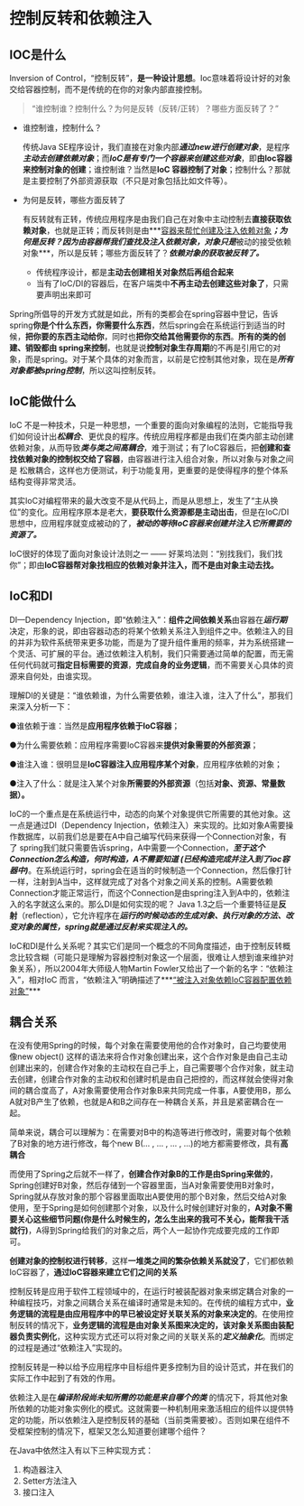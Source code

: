 

# 控制反转和依赖注入







## IOC是什么



Inversion of Control，“控制反转”，**是一种设计思想**。Ioc意味着将设计好的对象交给容器控制，而不是传统的在你的对象内部直接控制。

> “谁控制谁？控制什么？为何是反转（反转/正转）？哪些方面反转了？”



- 谁控制谁，控制什么？

  传统Java SE程序设计，我们直接在对象内部***通过new进行创建对象***，是程序***主动去创建依赖对象***；而***IoC是有专门一个容器来创建这些对象***，即**由Ioc容器来控制对象的创建**；谁控制谁？当然是**IoC 容器控制了对象**；控制什么？那就是主要控制了外部资源获取（不只是对象包括比如文件等）。



- 为何是反转，哪些方面反转了

  有反转就有正转，传统应用程序是由我们自己在对象中主动控制去**直接获取依赖对象**，也就是正转；而反转则是由***<u>容器来帮忙创建及注入依赖对象</u>***；为何是反转？因为由容器帮我们查找及注入依赖对象，对象只是***被动的接受依赖对象***，所以是反转；哪些方面反转了？***依赖对象的获取被反转了。***

  - 传统程序设计，都是**主动去创建相关对象然后再组合起来**
  - 当有了IoC/DI的容器后，在客户端类中**不再主动去创建这些对象了**，只需要声明出来即可





Spring所倡导的开发方式就是如此，所有的类都会在spring容器中登记，告诉spring**你是个什么东西，你需要什么东西**，然后spring会在系统运行到适当的时候，**把你要的东西主动给你**，同时也**把你交给其他需要你的东西**。**所有的类的创建、销毁都由 spring来控制**，也就是说**控制对象生存周期**的不再是引用它的对象，而是spring。对于某个具体的对象而言，以前是它控制其他对象，现在是***所有对象都被spring控制***，所以这叫控制反转。



## IoC能做什么





IoC 不是一种技术，只是一种思想，一个重要的面向对象编程的法则，它能指导我们如何设计出***松耦合***、更优良的程序。传统应用程序都是由我们在类内部主动创建依赖对象，从而导致***类与类之间高耦合***，难于测试；有了IoC容器后，把**创建和查找依赖对象的控制权交给了容器**，由容器进行注入组合对象，所以对象与对象之间是 松散耦合，这样也方便测试，利于功能复用，更重要的是使得程序的整个体系结构变得非常灵活。

其实IoC对编程带来的最大改变不是从代码上，而是从思想上，发生了“主从换位”的变化。应用程序原本是老大，**要获取什么资源都是主动出击**，但是在IoC/DI思想中，应用程序就变成被动的了，***被动的等待IoC容器来创建并注入它所需要的资源了。***

IoC很好的体现了面向对象设计法则之一  ——  好莱坞法则：“别找我们，我们找你”；即由**IoC容器帮对象找相应的依赖对象并注入，而不是由对象主动去找。**





## IoC和DI



DI—Dependency Injection，即“依赖注入”：**组件之间依赖关系**由容器在***运行期***  决定，形象的说，即由容器动态的将某个依赖关系注入到组件之中。依赖注入的目的并非为软件系统带来更多功能，而是为了提升组件重用的频率，并为系统搭建一个灵活、可扩展的平台。通过依赖注入机制，我们只需要通过简单的配置，而无需任何代码就可**指定目标需要的资源**，**完成自身的业务逻辑**，而不需要关心具体的资源来自何处，由谁实现。

理解DI的关键是：“谁依赖谁，为什么需要依赖，谁注入谁，注入了什么”，那我们来深入分析一下：

●谁依赖于谁：当然是**应用程序依赖于IoC容器**；

●为什么需要依赖：应用程序需要IoC容器来**提供对象需要的外部资源**；

●谁注入谁：很明显是**IoC容器注入应用程序某个对象**，应用程序依赖的对象；

●注入了什么：就是注入某个对象**所需要的外部资源**（包括**对象、资源、常量数据）。**





IoC的一个重点是在系统运行中，动态的向某个对象提供它所需要的其他对象。这一点是通过DI（Dependency Injection，依赖注入）来实现的。比如对象A需要操作数据库，以前我们总是要在A中自己编写代码来获得一个Connection对象，有了 spring我们就只需要告诉spring，A中需要一个Connection，***至于这个Connection怎么构造，何时构造，A不需要知道 (已经构造完成并注入到了ioc容器中)***。在系统运行时，spring会在适当的时候制造一个Connection，然后像打针一样，注射到A当中，这样就完成了对各个对象之间关系的控制。A需要依赖 Connection才能正常运行，而这个Connection是由spring注入到A中的，依赖注入的名字就这么来的。那么DI是如何实现的呢？ Java 1.3之后一个重要特征是**反射**（reflection），它允许程序在***运行的时候动态的生成对象、执行对象的方法、改变对象的属性，spring就是通过反射来实现注入的。***





IoC和DI是什么关系呢？其实它们是同一个概念的不同角度描述，由于控制反转概念比较含糊（可能只是理解为容器控制对象这一个层面，很难让人想到谁来维护对象关系），所以2004年大师级人物Martin Fowler又给出了一个新的名字：“依赖注入”，相对IoC 而言，“依赖注入”明确描述了***<u>“被注入对象依赖IoC容器配置依赖对象”</u>***







## 耦合关系



在没有使用Spring的时候，每个对象在需要使用他的合作对象时，自己均要使用像new object() 这样的语法来将合作对象创建出来，这个合作对象是由自己主动创建出来的，创建合作对象的主动权在自己手上，自己需要哪个合作对象，就主动去创建，创建合作对象的主动权和创建时机是由自己把控的，而这样就会使得对象间的耦合度高了，A对象需要使用合作对象B来共同完成一件事，A要使用B，那么A就对B产生了依赖，也就是A和B之间存在一种耦合关系，并且是紧密耦合在一起。

简单来说，耦合可以理解为：在需要对B中的构造等进行修改时，需要对每个依赖了B对象的地方进行修改，每个new B(... , ... , ... , ...)的地方都需要修改，具有**高耦合**



而使用了Spring之后就不一样了，**创建合作对象B的工作是由Spring来做的**，Spring创建好B对象，然后存储到一个容器里面，当A对象需要使用B对象时，Spring就从存放对象的那个容器里面取出A要使用的那个B对象，然后交给A对象使用，至于Spring是如何创建那个对象，以及什么时候创建好对象的，**A对象不需要关心这些细节问题(你是什么时候生的，怎么生出来的我可不关心，能帮我干活就行)**，A得到Spring给我们的对象之后，两个人一起协作完成要完成的工作即可。



**创建对象的控制权进行转移**，这样**一堆类之间的繁杂依赖关系就没了**，它们都依赖IoC容器了，**通过IoC容器来建立它们之间的关系**







控制反转是应用于软件工程领域中的，在运行时被装配器对象来绑定耦合对象的一种编程技巧，对象之间耦合关系在编译时通常是未知的。在传统的编程方式中，**业务逻辑的流程是由应用程序中的早已被设定好关联关系的对象来决定的**。在使用控制反转的情况下，**业务逻辑的流程是由对象关系图来决定的，该对象关系图由装配器负责实例化**，这种实现方式还可以将对象之间的关联关系的***定义抽象化***。而绑定的过程是通过“依赖注入”实现的。

控制反转是一种以给予应用程序中目标组件更多控制为目的设计范式，并在我们的实际工作中起到了有效的作用。

依赖注入是在***编译阶段尚未知所需的功能是来自哪个的类***  的情况下，将其他对象所依赖的功能对象实例化的模式。这就需要一种机制用来激活相应的组件以提供特定的功能，所以依赖注入是控制反转的基础（当前类需要被）。否则如果在组件不受框架控制的情况下，框架又怎么知道要创建哪个组件？

在Java中依然注入有以下三种实现方式：

1. 构造器注入
2. Setter方法注入
3. 接口注入





































































































































































































































































































































































































































